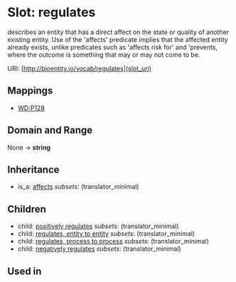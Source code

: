 # Slot: regulates


describes an entity that has a direct affect on the state or quality of another existing entity. Use of the 'affects' predicate implies that the affected entity already exists, unlike predicates such as 'affects risk for' and 'prevents, where the outcome is something that may or may not come to be.

URI: [http://bioentity.io/vocab/regulates](slot_uri)
## Mappings

 * [WD:P128](http://purl.obolibrary.org/obo/WD_P128)
## Domain and Range

None -> **string**
## Inheritance

 *  is_a: [affects](affects.md) *subsets*: (translator_minimal)
## Children

 *  child: [positively regulates](positively_regulates.md) *subsets*: (translator_minimal)
 *  child: [regulates, entity to entity](regulates_entity_to_entity.md) *subsets*: (translator_minimal)
 *  child: [regulates, process to process](regulates_process_to_process.md) *subsets*: (translator_minimal)
 *  child: [negatively regulates](negatively_regulates.md) *subsets*: (translator_minimal)
## Used in

